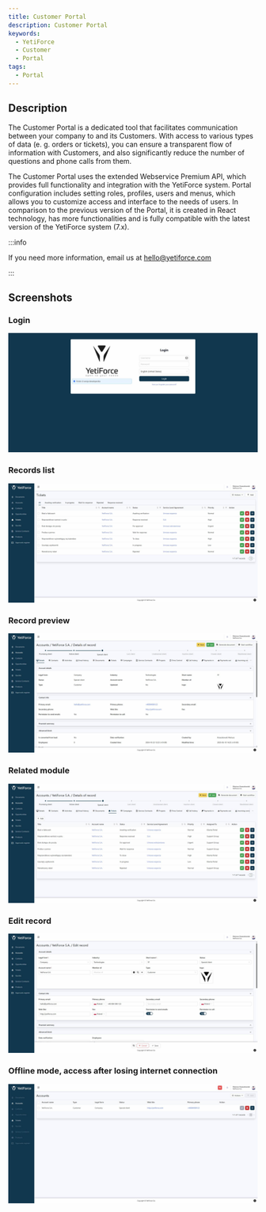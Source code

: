 ```yaml
---
title: Customer Portal
description: Customer Portal
keywords:
  - YetiForce
  - Customer
  - Portal
tags:
  - Portal
---
```


## Description

The Customer Portal is a dedicated tool that facilitates communication between your company to and its Customers. With access to various types of data (e. g. orders or tickets), you can ensure a transparent flow of information with Customers, and also significantly reduce the number of questions and phone calls from them.

The Customer Portal uses the extended Webservice Premium API, which provides full functionality and integration with the YetiForce system. Portal configuration includes setting roles, profiles, users and menus, which allows you to customize access and interface to the needs of users. In comparison to the previous version of the Portal, it is created in React technology, has more functionalities and is fully compatible with the latest version of the YetiForce system (7.x).

:::info

If you need more information, email us at hello@yetiforce.com

:::

## Screenshots

### Login

![Login](login.jpg)

### Records list

![Records list](list.jpg)

### Record preview

![Record preview](detail.jpg)

### Related module

![Related module](detail_releted.jpg)

### Edit record

![Edit record](edit.jpg)

### Offline mode, access after losing internet connection

![offline](offline.jpg)
